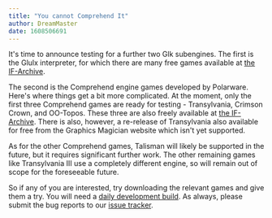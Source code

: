 ```yaml
---
title: "You cannot Comprehend It"
author: DreamMaster
date: 1608506691
---
```

It's time to announce testing for a further two Glk subengines. The first is the Glulx interpreter, for which there are many free games available at [the IF-Archive](https://www.ifarchive.org/indexes/if-archiveXgamesXglulx.html).

The second is the Comprehend engine games developed by Polarware. Here's where things get a bit more complicated. At the moment, only the first three Comprehend games are ready for testing - Transylvania, Crimson Crown, and OO-Topos. These three are also freely available at [the IF-Archive](https://www.ifarchive.org/indexes/if-archive/games/pc/penguin/). There is also, however, a re-release of Transylvania also available for free from the Graphics Magician website which isn't yet supported.

As for the other Comprehend games, Talisman will likely be supported in the future, but it requires significant further work. The other remaining games like Transylvania III use a completely different engine, so will remain out of scope for the foreseeable future.

So if any of you are interested, try downloading the relevant games and give them a try. You will need a [daily development build](https://buildbot.scummvm.org/builds.html). As always, please submit the bug reports to our [issue tracker](https://bugs.scummvm.org/).
 